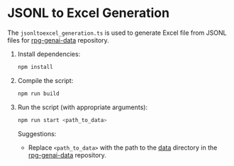 # JSONL to Excel Generation

The `jsonltoexcel_generation.ts` is used to generate Excel file from JSONL files for [rpg-genai-data](https://github.com/AIforIBMi/rpg-genai-data) repository.

1. Install dependencies:
    ```sh
    npm install
    ```

2. Compile the script:
    ```sh
    npm run build
    ```

3. Run the script (with appropriate arguments):
    ```sh
    npm run start <path_to_data>
    ```
    
    Suggestions: 
    * Replace `<path_to_data>` with the path to the [data](https://github.com/AIforIBMi/rpg-genai-data/tree/main/data) directory in the [rpg-genai-data](https://github.com/AIforIBMi/rpg-genai-data) repository.